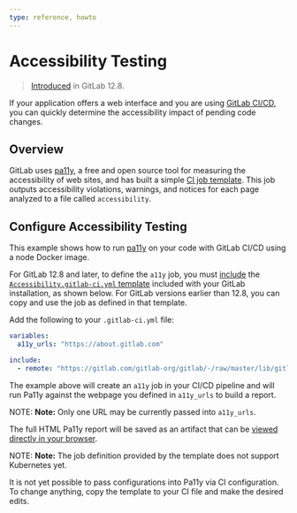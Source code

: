 ```yaml
---
type: reference, howto
---
```


# Accessibility Testing

> [Introduced](https://gitlab.com/gitlab-org/gitlab/-/merge_requests/25144) in GitLab 12.8.

If your application offers a web interface and you are using
[GitLab CI/CD](../../../ci/README.md), you can quickly determine the accessibility
impact of pending code changes.

## Overview

GitLab uses [pa11y](https://pa11y.org/), a free and open source tool for
measuring the accessibility of web sites, and has built a simple
[CI job template](https://gitlab.com/gitlab-org/gitlab/blob/master/lib/gitlab/ci/templates/Verify/Accessibility.gitlab-ci.yml).
This job outputs accessibility violations, warnings, and notices for each page
analyzed to a file called `accessibility`.

## Configure Accessibility Testing

This example shows how to run [pa11y](https://pa11y.org/)
on your code with GitLab CI/CD using a node Docker image.

For GitLab 12.8 and later, to define the `a11y` job, you must
[include](../../../ci/yaml/README.md#includetemplate) the
[`Accessibility.gitlab-ci.yml` template](https://gitlab.com/gitlab-org/gitlab/blob/master/lib/gitlab/ci/templates/Verify/Accessibility.gitlab-ci.yml)
included with your GitLab installation, as shown below.
For GitLab versions earlier than 12.8, you can copy and use the job as
defined in that template.

Add the following to your `.gitlab-ci.yml` file:

```yaml
variables:
  a11y_urls: "https://about.gitlab.com"

include:
  - remote: "https://gitlab.com/gitlab-org/gitlab/-/raw/master/lib/gitlab/ci/templates/Verify/Accessibility.gitlab-ci.yml"
```

The example above will create an `a11y` job in your CI/CD pipeline and will run
Pa11y against the webpage you defined in `a11y_urls` to build a report.

NOTE: **Note:**
Only one URL may be currently passed into `a11y_urls`.

The full HTML Pa11y report will be saved as an artifact that can be [viewed directly in your browser](../../../ci/pipelines/job_artifacts.md#browsing-artifacts).

NOTE: **Note:**
The job definition provided by the template does not support Kubernetes yet.

It is not yet possible to pass configurations into Pa11y via CI configuration. To change anything,
copy the template to your CI file and make the desired edits.
